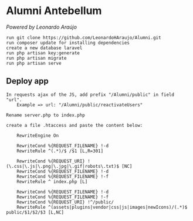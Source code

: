 # Alumni Antebellum

*Powered by Leonardo Araújo*

    run git clone https://github.com/LeonardoHAraujo/Alumni.git
    run composer update for installing dependencies
    create a new database laravel
    run php artisan key:generate
    run php artisan migrate
    run php artisan serve


## Deploy app

    In requests ajax of the JS, add prefix "/Alumni/public" in field "url".
        Example => url: "/Alumni/public/reactivateUsers"

    Rename server.php to index.php

    create a file .htaccess and paste the content below:

        RewriteEngine On

        RewriteCond %{REQUEST_FILENAME} !-d
        RewriteRule ^(.*)/$ /$1 [L,R=301]

        RewriteCond %{REQUEST_URI} !(\.css|\.js|\.png|\.jpg|\.gif|robots\.txt)$ [NC]
        RewriteCond %{REQUEST_FILENAME} !-d
        RewriteCond %{REQUEST_FILENAME} !-f
        RewriteRule ^ index.php [L]

        RewriteCond %{REQUEST_FILENAME} !-d
        RewriteCond %{REQUEST_FILENAME} !-f
        RewriteCond %{REQUEST_URI} !^/public/
        RewriteRule ^(assets|plugins|vendor|css|js|images|newIcons)/(.*)$ public/$1/$2/$3 [L,NC]
